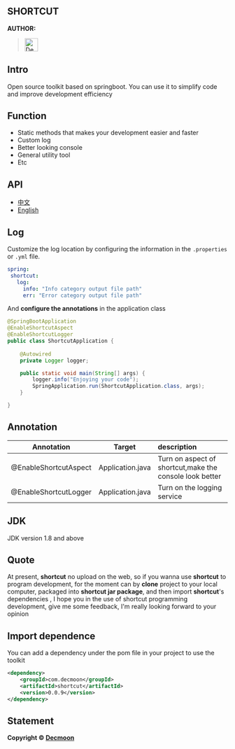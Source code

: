 
SHORTCUT
-

**AUTHOR:**
> [<img width="30px" title="Decmoon" src="https://avatars3.githubusercontent.com/u/51840843?s=400&u=d909c885dc61d75a2ca60c6d52c2315714d8bdfe&v=4"/>
](https://github.com/Decmoon)


Intro
-
Open source toolkit based on springboot.
You can use it to simplify code and improve development efficiency

 

Function
-
+ Static methods that makes your development easier and faster
+ Custom log
+ Better looking console
+ General utility tool 
+ Etc

API
-
+ [中文](api/chinese/API-zh.md)
+ [English](api/english/API-en.md)

Log
-
Customize the log location by configuring the information
 in the `.properties` or `.yml` file.
 ````yml
spring:
  shortcut:
    log:
      info: "Info category output file path"
      err: "Error category output file path"
````
 
And **configure the annotations** in the application class
````java
@SpringBootApplication
@EnableShortcutAspect
@EnableShortcutLogger
public class ShortcutApplication {
    
    @Autowired
    private Logger logger;

    public static void main(String[] args) {
        logger.info("Enjoying your code");
        SpringApplication.run(ShortcutApplication.class, args);
    }

}
````


Annotation
-
Annotation|Target|description
:---:|:---:|:---
@EnableShortcutAspect|Application.java|Turn on aspect of shortcut,make the console look better 
@EnableShortcutLogger|Application.java|Turn on the logging service

JDK
-
JDK version 1.8 and above

Quote 
-
At present, **shortcut** no upload on the web, so if you wanna use **shortcut** to program development,
for the moment can by **clone** project to your local computer, 
packaged into **shortcut jar package**, and then import **shortcut**'s dependencies ,
I hope you in the use of shortcut programming development, give me some feedback,
I'm really looking forward to your opinion

Import dependence
-

You can add a dependency under the pom file in your project to use the toolkit

```xml
<dependency>
    <groupId>com.decmoon</groupId>
    <artifactId>shortcut</artifactId>
    <version>0.0.9</version>
</dependency>
```


Statement
-
**Copyright © [Decmoon](https://github.com/Decmoon)**<br/>
